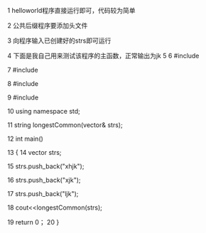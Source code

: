  1    helloworld程序直接运行即可，代码较为简单
  
  2    公共后缀程序要添加头文件<algorithm>
  
  3    向程序输入已创建好的strs即可运行
  
  4    下面是我自己用来测试该程序的主函数，正常输出为jk
  5 
  6   #include<iostream>
  
  7   #include<vector>
  
  8   #include<string>
  
  9   #include<algorithm>
  
 10   using namespace std;
 
 11   string longestCommon(vector<string>& strs);
  
 12   int main()
 
 13  {
 14           vector<string> strs;
  
 15           strs.push_back("xhjk");
 
 16           strs.push_back("xjk");
 
 17           strs.push_back("ljk");
 
 18           cout<<longestCommon(strs);
 
 19          return 0；
 20   }

